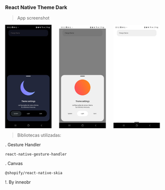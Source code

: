 ### React Native Theme Dark

> App screenshot
<div style="display: flex; justify-content: space-between; align-items: center; flex-wrap: wrap;">
  <img src="datk.jpg" alt="alt text" style="max-width: 30%; height: auto; margin-right: 10px;" />
  <img src="light.jpg" alt="alt text" style="max-width: 30%; height: auto; margin-right: 10px;" />
  <img src="tela%20inicial.jpg" alt="alt text" style="max-width: 30%; height: auto;" />
</div>

> Bibliotecas utilizadas: 

. Gesture Handler
```
react-native-gesture-handler
```

. Canvas
```
@shopify/react-native-skia
```

!. By inneobr
